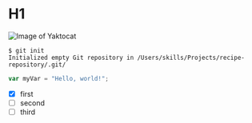 # H1
![Image of Yaktocat](https://octodex.github.com/images/yaktocat.png)

```git command
$ git init
Initialized empty Git repository in /Users/skills/Projects/recipe-repository/.git/
```
``` javascript
var myVar = "Hello, world!";
```
- [x] first
- [ ] second
- [ ] third
